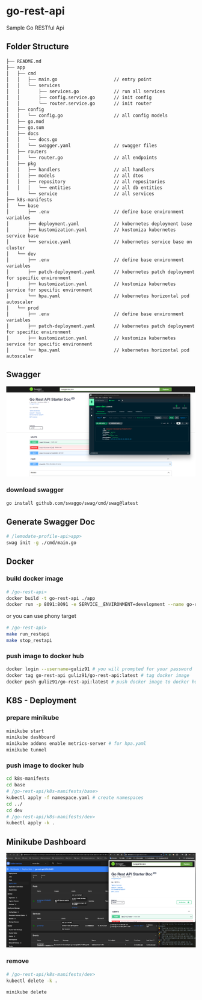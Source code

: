 # go-rest-api
Sample Go RESTful Api


## Folder Structure
```
├── README.md
├── app
│   ├── cmd
│   │   ├── main.go                     // entry point
│   │   └── services
│   │       ├── services.go             // run all services
│   │       ├── config.service.go       // init config
│   │       └── router.service.go       // init router
│   ├── config
│   │   └── config.go                   // all config models
│   ├── go.mod
│   ├── go.sum
│   ├── docs
│   │   └── docs.go
│   │   └── swagger.yaml                // swagger files
│   ├── routers
│   │   └── router.go                   // all endpoints
│   ├── pkg
│   │   ├── handlers                    // all handlers
│   │   ├── models                      // all dtos
│   │   ├── repository                  // all repositories
│   │   │   └── entities                // all db entities
│       └── service                     // all services
├── k8s-manifests
│   └── base
│       ├── .env                        // define base environment variables
│       ├── deployment.yaml             // kubernetes deployment base
│       ├── kustomization.yaml          // kustomiza kubernetes service base
│       └── service.yaml                // kubernetes service base on cluster
│   └── dev
│       ├── .env                        // define base environment variables
│       ├── patch-deployment.yaml       // kubernetes patch deployment for specific environment
│       ├── kustomization.yaml          // kustomiza kubernetes service for specific environment
│       └── hpa.yaml                    // kubernetes horizontal pod autoscaler
│   └── prod
│       ├── .env                        // define base environment variables
│       ├── patch-deployment.yaml       // kubernetes patch deployment for specific environment
│       ├── kustomization.yaml          // kustomiza kubernetes service for specific environment
│       └── hpa.yaml                    // kubernetes horizontal pod autoscaler

```

## Swagger
![Screenshot](https://github.com/gulizay91/go-rest-api/blob/main/etc/ss-go-rest-api.png?raw=true)
### download swagger
```sh
go install github.com/swaggo/swag/cmd/swag@latest
```

## Generate Swagger Doc
```sh
# /lemodate-profile-api>app>
swag init -g ./cmd/main.go
```

## Docker
### build docker image
```sh
# /go-rest-api>
docker build -t go-rest-api ./app
docker run -p 8091:8091 -e SERVICE__ENVIRONMENT=development --name go-rest-api go-rest-api
```
or you can use phony target
```sh
# /go-rest-api>
make run_restapi
make stop_restapi
```

### push image to docker hub
```sh
docker login --username=guliz91 # you will prompted for your password
docker tag go-rest-api guliz91/go-rest-api:latest # tag docker image
docker push guliz91/go-rest-api:latest # push docker image to docker hub
```

## K8S - Deployment
### prepare minikube
```sh
minikube start
minikube dashboard
minikube addons enable metrics-server # for hpa.yaml
minikube tunnel
```
### push image to docker hub
```sh
cd k8s-manifests
cd base
# /go-rest-api/k8s-manifests/base>
kubectl apply -f namespace.yaml # create namespaces
cd ../
cd dev
# /go-rest-api/k8s-manifests/dev>
kubectl apply -k .
```

## Minikube Dashboard 
![Screenshot](https://github.com/gulizay91/go-rest-api/blob/main/etc/ss-minikube-go-rest-api.png?raw=true)



### remove
```sh
# /go-rest-api/k8s-manifests/dev>
kubectl delete -k .
```
```sh
minikube delete
```

 
